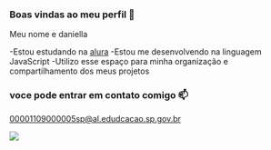 ### Boas vindas ao meu perfil 💙

Meu nome e daniella

-Estou estudando na [alura](https:\\www.alura.com.br)
-Estou me desenvolvendo na linguagem JavaScript
-Utilizo esse espaço para minha organização e compartilhamento dos meus projetos

### voce pode entrar em contato comigo 📫

00001109000005sp@al.edudcacao.sp.gov.br



![](https://media1.tenor.com/m/aKFaZBrZFYcAAAAC/excited-spin.gif)
